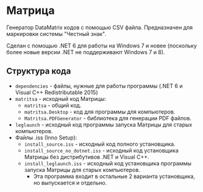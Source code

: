 # Матрица
Генератор DataMatrix кодов с помощью CSV файла. Предназначен для маркировки системы "Честный знак".

Сделан с помощью .NET 6 для работы на Windows 7 и новее (поскольку более новые версии .NET не поддерживают Windows 7 и 8).

## Структура кода
- `dependencies` - файлы, нужные для работы программы (.NET 6 и Visual C++ Redistributable 2015)
- `matritsa` - исходный код Матрицы:
    - `matritsa` - общий код.
    - `matritsa.Desktop` - код для программы для компьютеров.
    - `Matritsa.PDFGenerator` - библиотека для генерации PDF файлов.
- `leglaunch` - исходный код программы запуска Матрицы для старых компьютеров.
- Файлы .iss (Inno Setup):
    - `install_source.iss` - исходный код полного установщика.
    - `install_source_no_dotnet.iss` - исходный код установщика Матрицы без дистрибутивов .NET и Visual C++.
    - `install_leglaunch.iss` - исходный код установщика программы запуска Матрицы для старых компьютеров.
        - Эта программа входит в остальные 2 варианта установщика, но выпускается и отдельно.